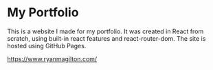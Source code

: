 # My Portfolio
This is a website I made for my portfolio. It was created in React from scratch, using built-in react features and react-router-dom. The site is hosted using GitHub Pages.

https://www.ryanmagilton.com/
